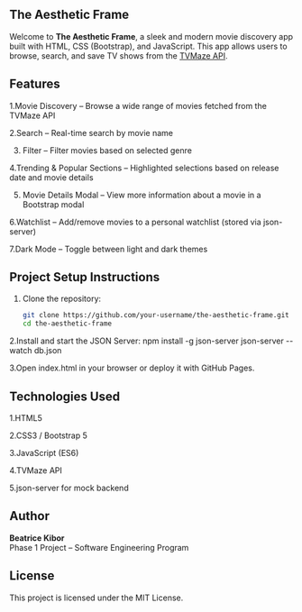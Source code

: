 ## The Aesthetic Frame

Welcome to **The Aesthetic Frame**, a sleek and modern movie discovery app built with HTML, CSS (Bootstrap), and JavaScript. This app allows users to browse, search, and save TV shows from the [TVMaze API](https://api.tvmaze.com/).

## Features

1.Movie Discovery – Browse a wide range of movies fetched from the TVMaze API

2.Search – Real-time search by movie name

3. Filter – Filter movies based on selected genre

4.Trending & Popular Sections – Highlighted selections based on release date and movie details

5. Movie Details Modal – View more information about a movie in a Bootstrap modal

6.Watchlist – Add/remove movies to a personal watchlist (stored via json-server)

7.Dark Mode – Toggle between light and dark themes


## Project Setup Instructions

1. Clone the repository:

   ```bash
   git clone https://github.com/your-username/the-aesthetic-frame.git
   cd the-aesthetic-frame

2.Install and start the JSON Server:
npm install -g json-server
json-server --watch db.json

3.Open index.html in your browser or deploy it with GitHub Pages.

## Technologies Used
1.HTML5

2.CSS3 / Bootstrap 5

3.JavaScript (ES6)

4.TVMaze API

5.json-server for mock backend
## Author

**Beatrice Kibor**  
Phase 1 Project – Software Engineering Program


## License
This project is licensed under the MIT License.

